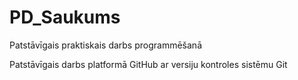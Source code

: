 # PD_Saukums
Patstāvīgais praktiskais darbs programmēšanā

Patstāvīgais darbs platformā GitHub ar versiju kontroles sistēmu Git
